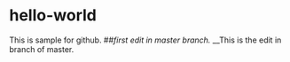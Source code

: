 # hello-world
This is sample for github.
##_first edit in master branch._
__This is the edit in branch of master.
